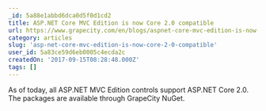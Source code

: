 ```yaml
---
_id: 5a88e1abbd6dca0d5f0d1cd2
title: ASP.NET Core MVC Edition is now Core 2.0 compatible
url: https://www.grapecity.com/en/blogs/aspnet-core-mvc-edition-is-now-core-20-compatible
category: articles
slug: 'asp-net-core-mvc-edition-is-now-core-2-0-compatible'
user_id: 5a83ce59d6eb0005c4ecda2c
createdOn: '2017-09-15T08:28:48.000Z'
tags: []
---
```


As of today, all ASP.NET MVC Edition controls support ASP.NET Core 2.0. The packages are available through GrapeCity NuGet.
